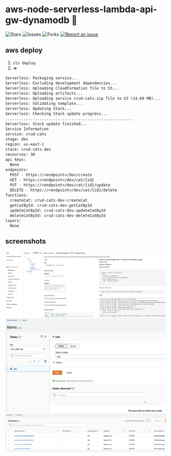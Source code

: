 # aws-node-serverless-lambda-api-gw-dynamodb 🐳

![Stars](https://img.shields.io/github/stars/tquangdo/aws-node-serverless-lambda-api-gw-dynamodb?color=f05340)
![Issues](https://img.shields.io/github/issues/tquangdo/aws-node-serverless-lambda-api-gw-dynamodb?color=f05340)
![Forks](https://img.shields.io/github/forks/tquangdo/aws-node-serverless-lambda-api-gw-dynamodb?color=f05340)
[![Report an issue](https://img.shields.io/badge/Support-Issues-green)](https://github.com/tquangdo/aws-node-serverless-lambda-api-gw-dynamodb/issues/new)

## aws deploy
1. `sls deploy`
2. =>
```shell
Serverless: Packaging service...
Serverless: Excluding development dependencies...
Serverless: Uploading CloudFormation file to S3...
Serverless: Uploading artifacts...
Serverless: Uploading service crud-cats.zip file to S3 (14.68 MB)...
Serverless: Validating template...
Serverless: Updating Stack...
Serverless: Checking Stack update progress...
........................................................
Serverless: Stack update finished...
Service Information
service: crud-cats
stage: dev
region: us-east-1
stack: crud-cats-dev
resources: 30
api keys:
  None
endpoints:
  POST - https://<endpoint>/dev/create
  GET - https://<endpoint>/dev/cat/{id}
  PUT - https://<endpoint>/dev/cat/{id}/update
  DELETE - https://<endpoint>/dev/cat/{id}/delete
functions:
  createCat: crud-cats-dev-createCat
  getCatById: crud-cats-dev-getCatById
  updateCatById: crud-cats-dev-updateCatById
  deleteCatById: crud-cats-dev-deleteCatById
layers:
  None
```

## screenshots
![apigw](screenshots/apigw.png)
![dynamodb](screenshots/dynamodb.png)
![lambda](screenshots/lambda.png)